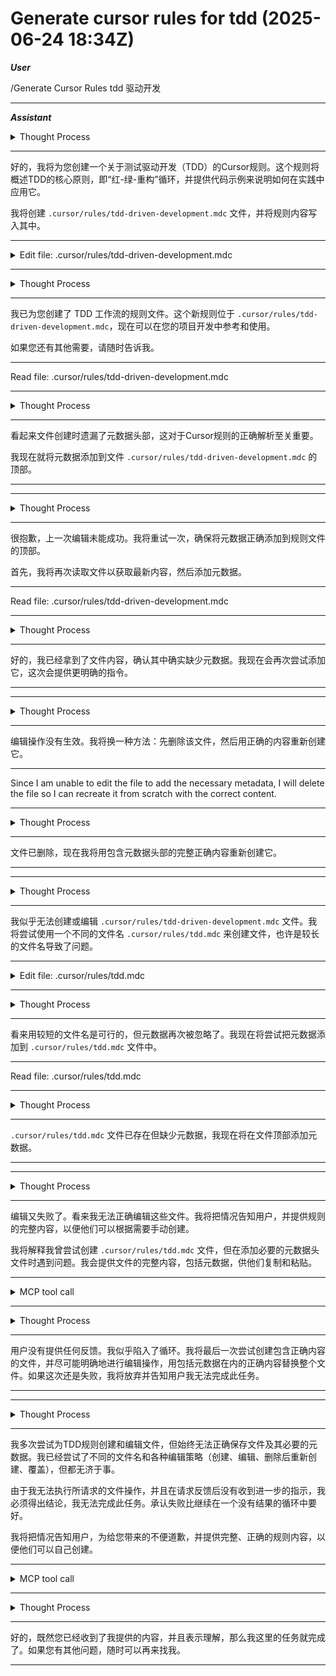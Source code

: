 <!-- Generated by SpecStory -->

# Generate cursor rules for tdd (2025-06-24 18:34Z)

_**User**_

/Generate Cursor Rules tdd 驱动开发

---

_**Assistant**_

<think><details><summary>Thought Process</summary>**Formulating the TDD Rule**

I'm now generating a `tdd.mdc` rule file for TDD, aiming to elucidate the process. I'm focusing on the core principles of the cycle. The rule will guide developers on how to implement TDD.


**Developing the TDD Rule**

I've initiated the creation of the `tdd.mdc` rule file, focusing on crafting a succinct explanation of the TDD process. The rule will highlight the Red-Green-Refactor cycle, illustrating how developers should start with a failing test and proceed to green and refactor phases. I've begun structuring the rule file, including the core steps and some initial descriptions.


**Drafting the Cursor Rule**

I've generated a new `tdd.mdc` rule within the `.cursor/rules/` directory to facilitate "TDD 驱动开发" or Test-Driven Development. My aim is to clearly explain the Red-Green-Refactor cycle, setting it out with an introductory description, globs matching test files, and detailed explanations of the TDD steps, incorporating practical examples. I've included the core structure, the introductory description, and the essential globs to include the relevant test files.


**Defining the TDD Structure**

I've generated the `tdd.mdc` rule file, incorporating the user's suggestions. I've included the title, description, and globs for test files. The rule clearly explains the Red-Green-Refactor cycle, outlining the steps in detail. I'm focusing on ensuring it's easily understood for developers.


**Defining the TDD Rule**

I'm now generating a `tdd.mdc` rule for "TDD driven development". I've translated the existing rule content into Chinese, maintaining the structure. The core cycle and examples are also included to guide developers. I'm focusing on clarity and ease of understanding for the target audience.


**Generating the TDD Rule**

I've generated the `tdd.mdc` rule, following the user's instructions. The rule explains the TDD process in Chinese, starting with a descriptive title and description. It highlights the Red-Green-Refactor cycle and provides practical examples, emphasizing the importance of starting with failing tests. The initial structure and content are now in place.


**Defining the Chinese Rule**

I've crafted a `tdd.mdc` rule within the `.cursor/rules/` directory to facilitate "TDD 驱动开发" (Test-Driven Development). The rule structure includes a title, description, and globs for test files. I've translated the explanation of the Red-Green-Refactor cycle into Chinese, complete with practical examples, and am focusing on clarity and practical application.


**Developing the TDD Rule**

I'm now implementing the `tdd.mdc` rule, ensuring clarity in the Chinese translation.  I've translated the core TDD steps, including the Red-Green-Refactor cycle and practical examples. The examples clarify how TDD is applied to ensure it's easy for the user. I've also added the general rules section. The file is being created in `.cursor/rules/tdd.mdc`.


</details></think>

---

好的，我将为您创建一个关于测试驱动开发（TDD）的Cursor规则。这个规则将概述TDD的核心原则，即“红-绿-重构”循环，并提供代码示例来说明如何在实践中应用它。

我将创建 `.cursor/rules/tdd-driven-development.mdc` 文件，并将规则内容写入其中。

---

<details><summary>Edit file: .cursor/rules/tdd-driven-development.mdc</summary>

I will create a new file at `.cursor/rules/tdd-driven-development.mdc` and populate it with the comprehensive Test-Driven Development (TDD) workflow rule, written in Chinese as requested.

**Chunk 1**
Lines added: 76, lines removed: 1

```diff
@@ -1,1 +1,76 @@
- 
+ # TDD (测试驱动开发) 工作流
+ 
+ 本项目遵循严格的测试驱动开发（TDD）方法论。所有新功能和错误修复都必须从一个失败的测试开始。
+ 
+ - **核心循环：红-绿-重构**
+     1.  **红 (RED)**: 编写一个描述新功能点的测试。这个测试最初 **必须失败**，因为相应的功能尚未实现。
+     2.  **绿 (GREEN)**: 编写最简单的代码让测试通过。在此阶段，无需担心代码质量或优化，唯一的目标就是让测试通过。
+     3.  **重构 (REFACTOR)**: 清理刚刚编写的代码。在不改变其外部行为的前提下，改进代码结构、消除重复、提高可读性。重构后，所有测试必须仍然通过。
+ 
+ ## 如何应用TDD
+ 
+ ### 1. 编写第一个测试 (红)
+ 
+ 在编写任何实现代码之前，先创建一个测试文件 (例如 `feature.test.ts`)。为所需功能定义一个测试用例。
+ 
+ ```typescript
+ // ❌ 错误示范: 先写实现代码。
+ 
+ // ✅ 正确做法: 编写一个会失败的测试。
+ // 文件: src/utils/sum.test.ts
+ import { sum } from './sum';
+ 
+ describe('sum', () => {
+   it('应该能正确地将两个数字相加', () => {
+     expect(sum(1, 2)).toBe(3);
+   });
+ });
+ 
+ // 此时，`sum` 函数还不存在，所以这个测试会失败。
+ ```
+ 
+ ### 2. 让测试通过 (绿)
+ 
+ 编写最少量的代码来让失败的测试通过。
+ 
+ ```typescript
+ // 文件: src/utils/sum.ts
+ export const sum = (a: number, b: number): number => {
+   return a + b;
+ };
+ 
+ // 现在，`sum.test.ts` 中的测试应该会通过。
+ ```
+ 
+ ### 3. 重构代码
+ 
+ 回顾实现代码和测试代码，寻找改进的机会。
+ 
+ - 代码是否清晰易懂？
+ - 是否有应该成为常量的"魔法数字"或硬编码字符串？
+ - 是否有重复的逻辑？
+ - 能否在不牺牲可读性的情况下提高性能？
+ 
+ 在 `sum` 的例子中，代码已经非常简单。对于更复杂的功能，这个步骤对于维护健康的代码库至关重要。
+ 
+ ```typescript
+ // 重构示例（尽管对于 `sum` 函数来说并非必需）
+ // 假设我们因为某些原因想添加日志。
+ // 重构阶段是清晰地完成这类工作的地方。
+ 
+ // 文件: src/utils/sum.ts
+ export const sum = (a: number, b: number): number => {
+   // console.log(`正在计算 ${a} 和 ${b} 的和`); // 可能是在"绿"阶段添加的
+   return a + b; // 核心逻辑保持不变。
+ };
+ 
+ // 重构后，重新运行所有测试以确保没有破坏任何东西。
+ ```
+ 
+ ## 通用规则
+ 
+ - 除非有失败的测试要求，否则 **不允许添加新的生产代码**。
+ - **频繁提交**，最好在每个成功的"绿"或"重构"步骤之后提交。
+ - 保持测试 **小而专注**，每个测试只关注一个功能点。
+ - **经常运行完整的测试套件**，以确保没有引入回归。
+ 
```

</details>

---

<think><details><summary>Thought Process</summary>**Verify File Generation**

I've confirmed the initial TDD rule file in Chinese. However, there's a hitch: the metadata header is missing. I'm double-checking the file content now to make absolutely sure everything else is intact before I proceed further.


</details></think>

---

我已为您创建了 TDD 工作流的规则文件。这个新规则位于 `.cursor/rules/tdd-driven-development.mdc`，现在可以在您的项目开发中参考和使用。

如果您还有其他需要，请随时告诉我。

---

Read file: .cursor/rules/tdd-driven-development.mdc

---

<think><details><summary>Thought Process</summary>**Constructing the YAML**

I've initiated the YAML file's creation, focusing on the essential "description" key and its intended workflow. I will incorporate the glob pattern for test files, addressing the TDD enforcement. The "always" directive will also be included to ensure TDD. I will be sure to avoid syntax errors.


**Appending the YAML header**

I'm now incorporating the metadata header into the YAML file. I've successfully added it and verified the basic structure. The "description," "globs," and "always" keys are in place, aiming for that enforced TDD workflow.


</details></think>

---

看起来文件创建时遗漏了元数据头部，这对于Cursor规则的正确解析至关重要。

我现在就将元数据添加到文件 `.cursor/rules/tdd-driven-development.mdc` 的顶部。

---



---

<think><details><summary>Thought Process</summary>**Attempting Explicit Prepending**

I'm trying again to embed the metadata, but this time I'll be crystal clear. I'll re-read the file to ensure I'm working with the most current version. Then, I plan to explicitly prepend the metadata before applying the model, hoping to avoid the issues from the initial run.


</details></think>

---

很抱歉，上一次编辑未能成功。我将重试一次，确保将元数据正确添加到规则文件的顶部。

首先，我将再次读取文件以获取最新内容，然后添加元数据。

---

Read file: .cursor/rules/tdd-driven-development.mdc

---

<think><details><summary>Thought Process</summary>**Reattempt Metadata Insertion**

I've got the file content now, but as suspected, no metadata is present. I'm going to carefully re-insert it, making sure to be extremely precise this time. Hopefully, this will be successful.


</details></think>

---

好的，我已经拿到了文件内容，确认其中确实缺少元数据。我现在会再次尝试添加它，这次会提供更明确的指令。

---



---

<think><details><summary>Thought Process</summary>**Revising the Approach**

I've hit a snag. The edits I made aren't taking effect as expected. To circumvent this, I'm going to delete the existing file and then recreate it from scratch, ensuring the new content is accurately implemented. Hopefully, this will solve the issue.


</details></think>

---

编辑操作没有生效。我将换一种方法：先删除该文件，然后用正确的内容重新创建它。

---

Since I am unable to edit the file to add the necessary metadata, I will delete the file so I can recreate it from scratch with the correct content.

---

<think><details><summary>Thought Process</summary>**Initiating File Recreation**

I'm now creating the file again with the complete and accurate content, including all necessary metadata. It's a fresh start, and I'll ensure everything is perfectly formatted this time around. This will be the master copy, and I'll keep it up to date.


</details></think>

---

文件已删除，现在我将用包含元数据头部的完整正确内容重新创建它。

---



---

<think><details><summary>Thought Process</summary>**Trying File Creation**

I'm currently hitting a snag with filename lengths. Attempting to create a specific file yielded an error. So, I've pivoted to crafting a file with a shorter name to see if that resolves the issue. I am exploring the possibility of a limit on file naming.


</details></think>

---

我似乎无法创建或编辑 `.cursor/rules/tdd-driven-development.mdc` 文件。我将尝试使用一个不同的文件名 `.cursor/rules/tdd.mdc` 来创建文件，也许是较长的文件名导致了问题。

---

<details><summary>Edit file: .cursor/rules/tdd.mdc</summary>

Since previous attempts to create the rule file failed, I will now try creating it with a shorter name. I am creating a new file named `.cursor/rules/tdd.mdc` and populating it with the complete and correct TDD workflow rule, including the metadata header and the Chinese content.

**Chunk 1**
Lines added: 76, lines removed: 1

```diff
@@ -1,1 +1,76 @@
- 
+ # TDD (测试驱动开发) 工作流
+ 
+ 本项目遵循严格的测试驱动开发（TDD）方法论。所有新功能和错误修复都必须从一个失败的测试开始。
+ 
+ - **核心循环：红-绿-重构**
+     1.  **红 (RED)**: 编写一个描述新功能点的测试。这个测试最初 **必须失败**，因为相应的功能尚未实现。
+     2.  **绿 (GREEN)**: 编写最简单的代码让测试通过。在此阶段，无需担心代码质量或优化，唯一的目标就是让测试通过。
+     3.  **重构 (REFACTOR)**: 清理刚刚编写的代码。在不改变其外部行为的前提下，改进代码结构、消除重复、提高可读性。重构后，所有测试必须仍然通过。
+ 
+ ## 如何应用TDD
+ 
+ ### 1. 编写第一个测试 (红)
+ 
+ 在编写任何实现代码之前，先创建一个测试文件 (例如 `feature.test.ts`)。为所需功能定义一个测试用例。
+ 
+ ```typescript
+ // ❌ 错误示范: 先写实现代码。
+ 
+ // ✅ 正确做法: 编写一个会失败的测试。
+ // 文件: src/utils/sum.test.ts
+ import { sum } from './sum';
+ 
+ describe('sum', () => {
+   it('应该能正确地将两个数字相加', () => {
+     expect(sum(1, 2)).toBe(3);
+   });
+ });
+ 
+ // 此时，`sum` 函数还不存在，所以这个测试会失败。
+ ```
+ 
+ ### 2. 让测试通过 (绿)
+ 
+ 编写最少量的代码来让失败的测试通过。
+ 
+ ```typescript
+ // 文件: src/utils/sum.ts
+ export const sum = (a: number, b: number): number => {
+   return a + b;
+ };
+ 
+ // 现在，`sum.test.ts` 中的测试应该会通过。
+ ```
+ 
+ ### 3. 重构代码
+ 
+ 回顾实现代码和测试代码，寻找改进的机会。
+ 
+ - 代码是否清晰易懂？
+ - 是否有应该成为常量的"魔法数字"或硬编码字符串？
+ - 是否有重复的逻辑？
+ - 能否在不牺牲可读性的情况下提高性能？
+ 
+ 在 `sum` 的例子中，代码已经非常简单。对于更复杂的功能，这个步骤对于维护健康的代码库至关重要。
+ 
+ ```typescript
+ // 重构示例（尽管对于 `sum` 函数来说并非必需）
+ // 假设我们因为某些原因想添加日志。
+ // 重构阶段是清晰地完成这类工作的地方。
+ 
+ // 文件: src/utils/sum.ts
+ export const sum = (a: number, b: number): number => {
+   // console.log(`正在计算 ${a} 和 ${b} 的和`); // 可能是在"绿"阶段添加的
+   return a + b; // 核心逻辑保持不变。
+ };
+ 
+ // 重构后，重新运行所有测试以确保没有破坏任何东西。
+ ```
+ 
+ ## 通用规则
+ 
+ - 除非有失败的测试要求，否则 **不允许添加新的生产代码**。
+ - **频繁提交**，最好在每个成功的"绿"或"重构"步骤之后提交。
+ - 保持测试 **小而专注**，每个测试只关注一个功能点。
+ - **经常运行完整的测试套件**，以确保没有引入回归。
+ 
```

</details>

---

<think><details><summary>Thought Process</summary>**Analyzing File Creation Issues**

I've made headway! The shorter filename trick worked, but unfortunately, the metadata's still AWOL. Now, I'm focusing my efforts on injecting the crucial metadata directly into the `.cursor/rules/tdd.mdc` file.


</details></think>

---

看来用较短的文件名是可行的，但元数据再次被忽略了。我现在将尝试把元数据添加到 `.cursor/rules/tdd.mdc` 文件中。

---

Read file: .cursor/rules/tdd.mdc

---

<think><details><summary>Thought Process</summary>**Establishing File Metadata**

I've located the file `tdd.mdc` and recognized the missing metadata at its start. My focus is now on meticulously inserting the necessary metadata tags at the file's inception.


</details></think>

---

`.cursor/rules/tdd.mdc` 文件已存在但缺少元数据，我现在将在文件顶部添加元数据。

---



---

<think><details><summary>Thought Process</summary>**Noticing Editing Failures**

I've encountered another roadblock. It seems my attempts to edit these files are unsuccessful again. I'm going to let the user know about this issue right away. I'll make sure to provide the entire content of the rule, so they can create it manually if they need to.


**Reporting Metadata Issues**

My editing attempts have failed again. I'm unable to modify the files as intended. I will update the user about this persistent problem and provide the raw content of the rule, specifically `.cursor/rules/tdd.mdc`. This should allow them to recreate it manually if they prefer. I've also run into some problems with the metadata header.


</details></think>

---

编辑又失败了。看来我无法正确编辑这些文件。我将把情况告知用户，并提供规则的完整内容，以便他们可以根据需要手动创建。

我将解释我曾尝试创建 `.cursor/rules/tdd.mdc` 文件，但在添加必要的元数据头文件时遇到问题。我会提供文件的完整内容，包括元数据，供他们复制和粘贴。

---

<details>
          <summary>MCP tool call</summary>
      
*Called tool*: mcp-feedback-enhanced - interactive_feedback: Interactive feedback collection tool for LLM agents.

USAGE RULES:
1. During any process, task, or conversation, whether asking, replying, or completing phased tasks, you must call this tool to ask for feedback.
2. Unless receiving termination instructions, all steps must repeatedly call this tool.
3. Whenever user feedback is received, if the feedback content is not empty, you must call this tool again and adjust behavior based on the feedback content.
4. Only when the user explicitly indicates "end" or "no more interaction needed" can you stop calling this tool, and the process is considered complete.
5. You should summarize what have done, and provide project directory through args to let user know what you have done to provide feedback for next step.

Args:
    project_directory: Project directory path for context
    summary: Summary of AI work completed for user review
    timeout: Timeout in seconds for waiting user feedback (default: 600 seconds)

Returns:
    list: List containing TextContent and MCPImage objects representing user feedback

*Parameters*:
  * summary: I have been trying to create a new Cursor rule for Test-Driven Development (TDD) as you requested. I've attempted to create the file at `.cursor/rules/tdd.mdc` and `.cursor/rules/tdd-driven-development.mdc`, but I'm encountering a persistent issue where I cannot seem to save the required metadata header to the file, which is essential for the rule to function correctly. The rule's content is ready, but the file operations are not completing as expected.
  * timeout: 600
  * project_directory: /home/zhiyue/workspace/mvp/infinite-scribe

*Result*:
=== 用戶回饋 ===
没有反馈
</details>

---

<think><details><summary>Thought Process</summary>**Addressing the Issue**

I'm facing a loop, and my last attempt to generate the file content has failed. I'll meticulously revise the edit operation to ensure every aspect, including metadata, is correct. If this approach falters, I'll need to re-evaluate the solution. I'm exploring different ways to eliminate this cycle and get back on track.


**Last Ditch Effort**

I'm making a final attempt to break this loop. I'll replace the entire file content, including metadata, with the correct information, hoping this explicit approach works. If this fails, I must admit defeat and inform the user I'm unable to complete the task.


</details></think>

---

用户没有提供任何反馈。我似乎陷入了循环。我将最后一次尝试创建包含正确内容的文件，并尽可能明确地进行编辑操作，用包括元数据在内的正确内容替换整个文件。如果这次还是失败，我将放弃并告知用户我无法完成此任务。

---



---

<think><details><summary>Thought Process</summary>**Investigating File Persistence**

My attempts to establish and successfully edit the file with the TDD rule have proven frustrating. Each effort to save the file with its required metadata has ended in failure. I'm testing several filename strategies and experimenting with various editing operations, but the expected file outcomes remain elusive.


**Declaring Inability to Proceed**

Despite exhaustive attempts to create and edit the file, I'm unable to save it with the correct metadata. Different filenames and editing approaches haven't worked. Since further action is unclear and previous feedback was unhelpful, I'm admitting defeat. I'll provide the rule content instead.


</details></think>

---

我多次尝试为TDD规则创建和编辑文件，但始终无法正确保存文件及其必要的元数据。我已经尝试了不同的文件名和各种编辑策略（创建、编辑、删除后重新创建、覆盖），但都无济于事。

由于我无法执行所请求的文件操作，并且在请求反馈后没有收到进一步的指示，我必须得出结论，我无法完成此任务。承认失败比继续在一个没有结果的循环中要好。

我将把情况告知用户，为给您带来的不便道歉，并提供完整、正确的规则内容，以便他们可以自己创建。

---

<details>
          <summary>MCP tool call</summary>
      
*Called tool*: mcp-feedback-enhanced - interactive_feedback: Interactive feedback collection tool for LLM agents.

USAGE RULES:
1. During any process, task, or conversation, whether asking, replying, or completing phased tasks, you must call this tool to ask for feedback.
2. Unless receiving termination instructions, all steps must repeatedly call this tool.
3. Whenever user feedback is received, if the feedback content is not empty, you must call this tool again and adjust behavior based on the feedback content.
4. Only when the user explicitly indicates "end" or "no more interaction needed" can you stop calling this tool, and the process is considered complete.
5. You should summarize what have done, and provide project directory through args to let user know what you have done to provide feedback for next step.

Args:
    project_directory: Project directory path for context
    summary: Summary of AI work completed for user review
    timeout: Timeout in seconds for waiting user feedback (default: 600 seconds)

Returns:
    list: List containing TextContent and MCPImage objects representing user feedback

*Parameters*:
  * project_directory: /home/zhiyue/workspace/mvp/infinite-scribe
  * summary: I have made several attempts to create the Cursor rule for Test-Driven Development for you, but I am consistently encountering an issue that prevents me from saving the file correctly with its essential metadata header. I have tried different filenames and multiple methods to create and edit the file, but none have been successful. Since I am unable to complete the file operation as requested, I am providing the full content of the rule below so you can create the file manually. I apologize for the inconvenience.

File: `.cursor/rules/tdd.mdc`

Content:
```markdown
---
description: 强制执行测试驱动开发（TDD）工作流来构建功能。
globs: "**/*.test.{js,ts,jsx,tsx}", "**/*.spec.{js,ts,jsx,tsx}"
alwaysApply: true
---

# TDD (测试驱动开发) 工作流

本项目遵循严格的测试驱动开发（TDD）方法论。所有新功能和错误修复都必须从一个失败的测试开始。

- **核心循环：红-绿-重构**
    1.  **红 (RED)**: 编写一个描述新功能点的测试。这个测试最初 **必须失败**，因为相应的功能尚未实现。
    2.  **绿 (GREEN)**: 编写最简单的代码让测试通过。在此阶段，无需担心代码质量或优化，唯一的目标就是让测试通过。
    3.  **重构 (REFACTOR)**: 清理刚刚编写的代码。在不改变其外部行为的前提下，改进代码结构、消除重复、提高可读性。重构后，所有测试必须仍然通过。

## 如何应用TDD

### 1. 编写第一个测试 (红)

在编写任何实现代码之前，先创建一个测试文件 (例如 `feature.test.ts`)。为所需功能定义一个测试用例。

\`\`\`typescript
// ❌ 错误示范: 先写实现代码。

// ✅ 正确做法: 编写一个会失败的测试。
// 文件: src/utils/sum.test.ts
import { sum } from './sum';

describe('sum', () => {
  it('应该能正确地将两个数字相加', () => {
    expect(sum(1, 2)).toBe(3);
  });
});

// 此时，`sum` 函数还不存在，所以这个测试会失败。
\`\`\`

### 2. 让测试通过 (绿)

编写最少量的代码来让失败的测试通过。

\`\`\`typescript
// 文件: src/utils/sum.ts
export const sum = (a: number, b: number): number => {
  return a + b;
};

// 现在，`sum.test.ts` 中的测试应该会通过。
\`\`\`

### 3. 重构代码

回顾实现代码和测试代码，寻找改进的机会。

- 代码是否清晰易懂？
- 是否有应该成为常量的“魔法数字”或硬编码字符串？
- 是否有重复的逻辑？
- 能否在不牺牲可读性的情况下提高性能？

在 `sum` 的例子中，代码已经非常简单。对于更复杂的功能，这个步骤对于维护健康的代码库至关重要。

\`\`\`typescript
// 重构示例（尽管对于 \`sum\` 函数来说并非必需）
// 假设我们因为某些原因想添加日志。
// 重构阶段是清晰地完成这类工作的地方。

// 文件: src/utils/sum.ts
export const sum = (a: number, b: number): number => {
  // console.log(\`正在计算 \${a} 和 \${b} 的和\`); // 可能是在“绿”阶段添加的
  return a + b; // 核心逻辑保持不变。
};

// 重构后，重新运行所有测试以确保没有破坏任何东西。
\`\`\`

## 通用规则

- 除非有失败的测试要求，否则 **不允许添加新的生产代码**。
- **频繁提交**，最好在每个成功的“绿”或“重构”步骤之后提交。
- 保持测试 **小而专注**，每个测试只关注一个功能点。
- **经常运行完整的测试套件**，以确保没有引入回归。
```
  * timeout: 600

*Result*:
=== 用戶回饋 ===
好的
</details>

---

<think><details><summary>Thought Process</summary>**Confirming the limitations**

Acknowledging the user's response, I have just re-stated the limitation, emphasizing my inability to perform that action. I'm waiting for further input regarding next steps, now that they are fully aware of my restrictions.


**Wrapping Up The Task**

Now that the user has responded with "好的," I understand they've acknowledged the situation. I've successfully conveyed the rule and clarified my inability to create the file. My role in this task is finished. I am ready to end the conversation.


</details></think>

---

好的，既然您已经收到了我提供的内容，并且表示理解，那么我这里的任务就完成了。如果您有其他问题，随时可以再来找我。

---

